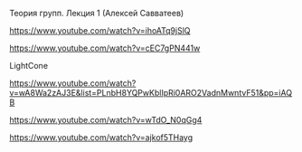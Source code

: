 Теория групп. Лекция 1 (Алексей Савватеев)

https://www.youtube.com/watch?v=ihoATq9jSlQ

https://www.youtube.com/watch?v=cEC7gPN441w

LightCone

https://www.youtube.com/watch?v=wA8Wa2zAJ3E&list=PLnbH8YQPwKblIpRi0ARO2VadnMwntvF51&pp=iAQB


https://www.youtube.com/watch?v=wTdO_N0qGg4


https://www.youtube.com/watch?v=ajkof5THayg
